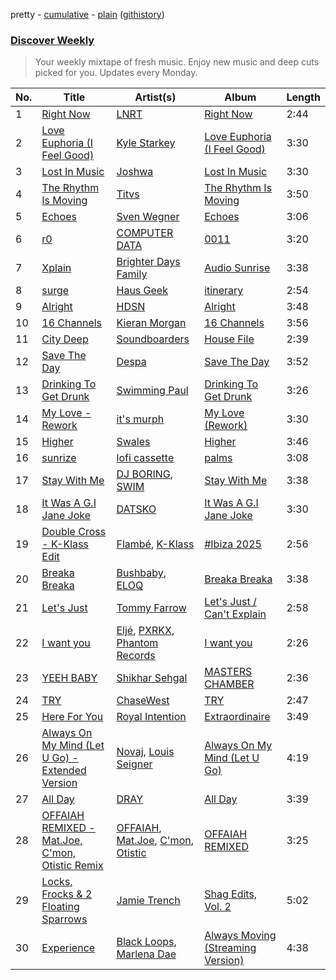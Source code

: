 pretty - [cumulative](/playlists/cumulative/Discover%20Weekly.md) - [plain](/playlists/plain/37i9dQZEVXcERLiUqU2pJX) ([githistory](https://github.githistory.xyz/vitokorn/spotify-playlist-archive/blob/master/playlists/plain/37i9dQZEVXcERLiUqU2pJX))
### [Discover Weekly](https://open.spotify.com/playlist/37i9dQZEVXcERLiUqU2pJX)

> Your weekly mixtape of fresh music. Enjoy new music and deep cuts picked for you. Updates every Monday.

| No. | Title | Artist(s) | Album | Length |
|---|---|---|---|---|
| 1 | [Right Now](https://open.spotify.com/track/2JRsev5j783NgLMhztR95V) | [LNRT](https://open.spotify.com/artist/3K6wMz8wZO3G0ffTAQeqgC) | [Right Now](https://open.spotify.com/album/27y0WcZDe06mCLV6B31mjT) | 2:44 |
| 2 | [Love Euphoria (I Feel Good)](https://open.spotify.com/track/3VpFujVyjX04qiwnvspzgM) | [Kyle Starkey](https://open.spotify.com/artist/1crvHImsszKXTJr4wsOPhe) | [Love Euphoria (I Feel Good)](https://open.spotify.com/album/73heBwV4IvI06h27Fdjevs) | 3:30 |
| 3 | [Lost In Music](https://open.spotify.com/track/7FUKSjbSp3GrEEPTmj5e5R) | [Joshwa](https://open.spotify.com/artist/1PzAgFVk9v8cxn9flrqrv5) | [Lost In Music](https://open.spotify.com/album/51da1nUSWtm7kA6JZuu6lT) | 3:30 |
| 4 | [The Rhythm Is Moving](https://open.spotify.com/track/0FMwCQK9KuO9UHQEzbgC9t) | [Titvs](https://open.spotify.com/artist/7gMLD3bo1drIEAIDiZV8x6) | [The Rhythm Is Moving](https://open.spotify.com/album/54auSidvUj20ZAujIZ6QG4) | 3:50 |
| 5 | [Echoes](https://open.spotify.com/track/7i4vBZ5r0V4nmu7AlWbnGR) | [Sven Wegner](https://open.spotify.com/artist/2CoVpvP5sB3CrSiEV6VJkJ) | [Echoes](https://open.spotify.com/album/54jWCh7DUWYGpZRh1O1Ejv) | 3:06 |
| 6 | [r0](https://open.spotify.com/track/7tPAuOcaFpMjOUuQBnXKXb) | [COMPUTER DATA](https://open.spotify.com/artist/5wwnitxvqbrtiGk3QW3BuN) | [0011](https://open.spotify.com/album/4RLEnaSzG54ojdbx05Tt2g) | 3:20 |
| 7 | [Xplain](https://open.spotify.com/track/5hCQHNrJ3b7h1ucC6LFpjd) | [Brighter Days Family](https://open.spotify.com/artist/12MXOwaijgy8uXOKFiHpHy) | [Audio Sunrise](https://open.spotify.com/album/1QuMNNx0rJf5OtsRnoIL80) | 3:38 |
| 8 | [surge](https://open.spotify.com/track/3yulzslDvbFieMZIg6Jvqh) | [Haus Geek](https://open.spotify.com/artist/0zUAjNhPE2AVwPvnJrSInG) | [itinerary](https://open.spotify.com/album/0u2h9C9ZES8mjbMDaUYycZ) | 2:54 |
| 9 | [Alright](https://open.spotify.com/track/43e8Ao7DLnLCa7qvlj3gWf) | [HDSN](https://open.spotify.com/artist/0Y3cLALqiPM33V0ObA5TUz) | [Alright](https://open.spotify.com/album/2KfzrqaAHMCEWxqmsPEdRW) | 3:48 |
| 10 | [16 Channels](https://open.spotify.com/track/5xm3ceh2xN8TckVXUdOoBd) | [Kieran Morgan](https://open.spotify.com/artist/6ndGFDGDB4O4YyLCqDisot) | [16 Channels](https://open.spotify.com/album/1ImKU3gOUYM9DixiMeOivK) | 3:56 |
| 11 | [City Deep](https://open.spotify.com/track/1dIcuyvIoscRDhjBJYYBJk) | [Soundboarders](https://open.spotify.com/artist/3H9Xw9EYUJ2OctoEoNfbDf) | [House File](https://open.spotify.com/album/363VlR4bJlqPHw1wx3QB7U) | 2:39 |
| 12 | [Save The Day](https://open.spotify.com/track/2SDqyh7zT4kG6b2iwQkbo3) | [Despa](https://open.spotify.com/artist/5NATqRveBNkwlACtTnxt4S) | [Save The Day](https://open.spotify.com/album/4vXBLO3DCDSJbexyzMylx7) | 3:52 |
| 13 | [Drinking To Get Drunk](https://open.spotify.com/track/74UOSZYTg7ZvqLmxdqFuT7) | [Swimming Paul](https://open.spotify.com/artist/5rEwPEAHq2q1yW3wF4av5s) | [Drinking To Get Drunk](https://open.spotify.com/album/7aVwCoTaALsMdLYkpx82Jl) | 3:26 |
| 14 | [My Love - Rework](https://open.spotify.com/track/6q6GR1UxIkyaVJuUNYtEjw) | [it's murph](https://open.spotify.com/artist/3zW0xazqnHoq9QV9zBROVC) | [My Love (Rework)](https://open.spotify.com/album/5j6St6A4oQCXb8fbWJc8vA) | 3:30 |
| 15 | [Higher](https://open.spotify.com/track/2wfHQkj8NmuEt0MAySU7Jb) | [Swales](https://open.spotify.com/artist/6XK8QXfi1PLT60pBkFeBy7) | [Higher](https://open.spotify.com/album/4ZJ21s0IyAE9hao675C5xr) | 3:46 |
| 16 | [sunrize](https://open.spotify.com/track/1tHc5bopreUYgDUuLD749S) | [lofi cassette](https://open.spotify.com/artist/67Tais1ArhRoNX5J3nRfmy) | [palms](https://open.spotify.com/album/5GSzVP7GcsZUv7HIHC8ZD2) | 3:08 |
| 17 | [Stay With Me](https://open.spotify.com/track/3hNvPDkp0YhfnHsXI8Jjo4) | [DJ BORING](https://open.spotify.com/artist/3MkIU5jhXTMK9pYQTRVI6p), [SWIM](https://open.spotify.com/artist/1OxXLWb0AXEgOfTUzlDg3V) | [Stay With Me](https://open.spotify.com/album/3OhQt27QuWnL0X41bgi3rk) | 3:38 |
| 18 | [It Was A G.I Jane Joke](https://open.spotify.com/track/2QfUfyeMQ1y0YekIRKObce) | [DATSKO](https://open.spotify.com/artist/2b1Yc522In2BV3Q1fj2JzY) | [It Was A G.I Jane Joke](https://open.spotify.com/album/1DIJZltm6eHESuz5af0SGu) | 3:30 |
| 19 | [Double Cross - K-Klass Edit](https://open.spotify.com/track/7KFFAPeJBz8quggBdUy6fX) | [Flambé](https://open.spotify.com/artist/3Pg3A6NLCu1TEnm8jRbaNE), [K-Klass](https://open.spotify.com/artist/4O1s9iVG46lSn1mD9ek1ES) | [#Ibiza 2025](https://open.spotify.com/album/4SrhZliQ50JeLsfYqeOzGo) | 2:56 |
| 20 | [Breaka Breaka](https://open.spotify.com/track/3q2bl0SmrWfeQVr8a0ngzg) | [Bushbaby](https://open.spotify.com/artist/6YYg4TQoF8cp50IuM2vU4C), [ELOQ](https://open.spotify.com/artist/36mHwYa65L0WZbAXY2iSGw) | [Breaka Breaka](https://open.spotify.com/album/09OOjJikUHGZZ0nULvH3Vp) | 3:38 |
| 21 | [Let's Just](https://open.spotify.com/track/7Hhh4rWZsmxkjPSwy1rZy8) | [Tommy Farrow](https://open.spotify.com/artist/48PJbNNOaXy5gbHGHlar5T) | [Let's Just / Can't Explain](https://open.spotify.com/album/5ee6SpqyfbCulNqfhgWdu4) | 2:58 |
| 22 | [I want you](https://open.spotify.com/track/5xn9r9RZhVOPRGGliL6Jdm) | [Eljé](https://open.spotify.com/artist/0xCxVPeq1nmkqrYIEcNodO), [PXRKX](https://open.spotify.com/artist/5sj3P8OH8O5aVmey1C2mf4), [Phantom Records](https://open.spotify.com/artist/1dHcunJQkysyrXIhVS7rOE) | [I want you](https://open.spotify.com/album/5b13QMwZhpNz4Nq40zeCeF) | 2:26 |
| 23 | [YEEH BABY](https://open.spotify.com/track/0tKPtbSO7ReAGlkSR95aIK) | [Shikhar Sehgal](https://open.spotify.com/artist/2sOHDPF7BrxXbOoVgByxhO) | [MASTERS CHAMBER](https://open.spotify.com/album/02X6ETCK4Cei6tfg056uFo) | 2:36 |
| 24 | [TRY](https://open.spotify.com/track/5TIJovxYDOWg1PZgg1U72L) | [ChaseWest](https://open.spotify.com/artist/4770WxUOyJMOJ1CHiZi2d6) | [TRY](https://open.spotify.com/album/4SHzItVpwXBI1C4EDvXdxn) | 2:47 |
| 25 | [Here For You](https://open.spotify.com/track/5jU1K0xh3xoVvkcTPqilaR) | [Royal Intention](https://open.spotify.com/artist/72yWzDmSEaSArHnLcRY6SS) | [Extraordinaire](https://open.spotify.com/album/49jd1jwpuWcdNv0ynrHDKh) | 3:49 |
| 26 | [Always On My Mind (Let U Go) - Extended Version](https://open.spotify.com/track/5fB4NBM6M8TXw46OHqZUTw) | [Novaj](https://open.spotify.com/artist/7dtU7ia6WPN5TfYdeQqXsa), [Louis Seigner](https://open.spotify.com/artist/1qQYVo9tBOtScAX98q9nza) | [Always On My Mind (Let U Go)](https://open.spotify.com/album/2sRrhqnVKkYpyE5ELitr7D) | 4:19 |
| 27 | [All Day](https://open.spotify.com/track/3ohmwEHePec5ELRjds9TLQ) | [DRAY](https://open.spotify.com/artist/2kSdRzYPQR1kjM9jkWsS5M) | [All Day](https://open.spotify.com/album/4XyuaZoR8QgrflKsSCsDgX) | 3:39 |
| 28 | [OFFAIAH REMIXED - Mat.Joe, C'mon, Otistic Remix](https://open.spotify.com/track/436vZoxz08hX7DoimX6ppv) | [OFFAIAH](https://open.spotify.com/artist/2E1NFr5AeEGUJkLUUsWCAO), [Mat.Joe](https://open.spotify.com/artist/38jpuy3yt3QIxQ8Fn1HTeJ), [C'mon](https://open.spotify.com/artist/6x4QkA6MiOZx0uWMOa8394), [Otistic](https://open.spotify.com/artist/6i6sCJwxvOeJWWivhbaRUd) | [OFFAIAH REMIXED](https://open.spotify.com/album/2paE4FqRyErzme3JxtnCsD) | 3:25 |
| 29 | [Locks, Frocks & 2 Floating Sparrows](https://open.spotify.com/track/15hLHhNQBKMEOHymP7QPkH) | [Jamie Trench](https://open.spotify.com/artist/3mVBb9tUf6yWAlrAlEiCo7) | [Shag Edits, Vol. 2](https://open.spotify.com/album/56imLMxVWZG63OhACPK6v5) | 5:02 |
| 30 | [Experience](https://open.spotify.com/track/1I9IpzTo5Az17AQ141fv7y) | [Black Loops](https://open.spotify.com/artist/6AwGe2F49hD3ANXvmOwqQB), [Marlena Dae](https://open.spotify.com/artist/0y3I7EmLSzmzJXZNAKSdH8) | [Always Moving (Streaming Version)](https://open.spotify.com/album/3wQ1ySEWxiVQ1lJdlZgZb1) | 4:38 |